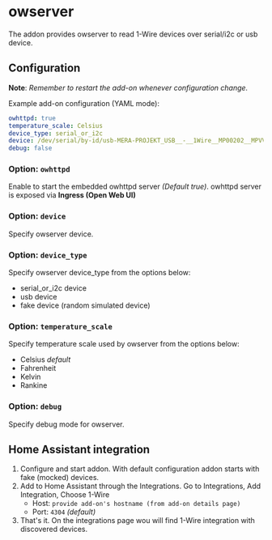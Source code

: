 # owserver

The addon provides owserver to read 1-Wire devices over serial/i2c or usb device.

## Configuration

**Note**: _Remember to restart the add-on whenever configuration change._

Example add-on configuration (YAML mode):

```yaml
owhttpd: true
temperature_scale: Celsius
device_type: serial_or_i2c
device: /dev/serial/by-id/usb-MERA-PROJEKT_USB__-__1Wire__MP00202__MPVVSOBE-if00-port0
debug: false
```

### Option: `owhttpd`

Enable to start the embedded owhttpd server _(Default true)_.
owhttpd server is exposed via **Ingress (Open Web UI)**

### Option: `device`

Specify owserver device. 

### Option: `device_type`

Specify owserver device_type from the options below:
- serial_or_i2c device
- usb device
- fake device (random simulated device)

### Option: `temperature_scale`

Specify temperature scale used by owserver from the options below:
- Celsius _default_
- Fahrenheit 
- Kelvin 
- Rankine 

### Option: `debug`

Specify debug mode for owserver.


## Home Assistant integration

1. Configure and start addon. With default configuration addon starts with fake (mocked) devices.
1. Add to Home Assistant through the Integrations. Go to Integrations, Add Integration, Choose 1-Wire
    - Host: `provide add-on's hostname (from add-on details page)`
    - Port: `4304` _(default)_
1. That's it. On the integrations page wou will find 1-Wire integration with discovered devices.